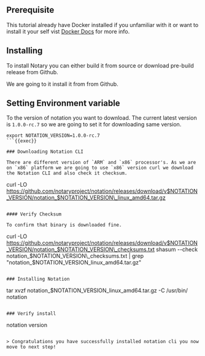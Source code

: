 ## Prerequisite

This tutorial already have Docker installed if you unfamiliar with it or want to install it your self vist [Docker Docs](https://docs.docker.com/) for more info.

## Installing

To install Notary you can either build it from source or download pre-build release from Github.

We are going to it install it from from Github.

## Setting Environment variable

To the version of notation you want to download. The current latest version is `1.0.0-rc.7` so we are going to set it for downloading same version.

```
export NOTATION_VERSION=1.0.0-rc.7
```{{exec}}

### Downloading Notation CLI

There are different version of `ARM` and `x86` processor's. As we are on `x86` platform we are going to use `x86` version curl we download the Notation CLI and also check it checksum.

```
curl -LO https://github.com/notaryproject/notation/releases/download/v$NOTATION_VERSION/notation_$NOTATION_VERSION\_linux_amd64.tar.gz
```{{exec}}

#### Verify Checksum

To confirm that binary is downloaded fine.

```
curl -LO https://github.com/notaryproject/notation/releases/download/v$NOTATION_VERSION/notation_$NOTATION_VERSION\_checksums.txt
shasum --check notation_$NOTATION_VERSION\_checksums.txt | grep "notation_$NOTATION_VERSION\_linux_amd64.tar.gz"
```{{exec}}

### Installing Notation 

```
tar xvzf notation_$NOTATION_VERSION\_linux_amd64.tar.gz -C /usr/bin/ notation
```{{exec}}

### Verify install 

```
notation version
```{{exec}}

> Congratulations you have successfully installed notation cli you now move to next step!
